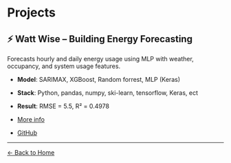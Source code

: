 # Projects

## ⚡ Watt Wise – Building Energy Forecasting

Forecasts hourly and daily energy usage using MLP with weather, occupancy, and system usage features.

- **Model**: SARIMAX, XGBoost, Random forrest, MLP (Keras)
- **Stack**: Python, pandas, numpy, ski-learn, tensorflow,  Keras, ect
- **Result**: RMSE = 5.5, R² = 0.4978


- [More info](./watt-wise/watt-wise)
- [GitHub](https://github.com/karmerruk7/karmerruk7.github.io/tree/main/watt-wise)

---

[← Back to Home](./index)